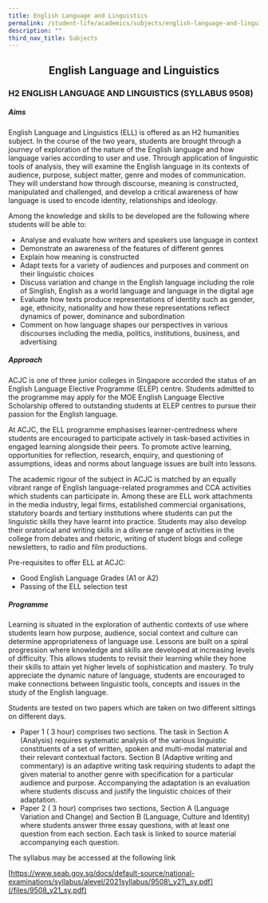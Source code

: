```yaml
---
title: English Language and Linguistics
permalink: /student-life/academics/subjects/english-language-and-linguistics/
description: ""
third_nav_title: Subjects
---
```

## <center> English Language and Linguistics </center>

### H2 ENGLISH LANGUAGE AND LINGUISTICS (SYLLABUS 9508)


##### Aims

  

English Language and Linguistics (ELL) is offered as an H2 humanities subject. In the course of the two years, students are brought through a journey of exploration of the nature of the English language and how language varies according to user and use. Through application of linguistic tools of analysis, they will examine the English language in its contexts of audience, purpose, subject matter, genre and modes of communication. They will understand how through discourse, meaning is constructed, manipulated and challenged, and develop a critical awareness of how language is used to encode identity, relationships and ideology.

  

Among the knowledge and skills to be developed are the following where students will be able to:

*   Analyse and evaluate how writers and speakers use language in context
*   Demonstrate an awareness of the features of different genres
*   Explain how meaning is constructed
*   Adapt texts for a variety of audiences and purposes and comment on their linguistic choices
*   Discuss variation and change in the English language including the role of Singlish, English as a world language and language in the digital age
*   Evaluate how texts produce representations of identity such as gender, age, ethnicity, nationality and how these representations reflect dynamics of power, dominance and subordination
*   Comment on how language shapes our perspectives in various discourses including the media, politics, institutions, business, and advertising


##### Approach

  

ACJC is one of three junior colleges in Singapore accorded the status of an English Language Elective Programme (ELEP) centre. Students admitted to the programme may apply for the MOE English Language Elective Scholarship offered to outstanding students at ELEP centres to pursue their passion for the English language.

  

At ACJC, the ELL programme emphasises learner-centredness where students are encouraged to participate actively in task-based activities in engaged learning alongside their peers. To promote active learning, opportunities for reflection, research, enquiry, and questioning of assumptions, ideas and norms about language issues are built into lessons.

  

The academic rigour of the subject in ACJC is matched by an equally vibrant range of English language-related programmes and CCA activities which students can participate in. Among these are ELL work attachments in the media industry, legal firms, established commercial organisations, statutory boards and tertiary institutions where students can put the linguistic skills they have learnt into practice. Students may also develop their oratorical and writing skills in a diverse range of activities in the college from debates and rhetoric, writing of student blogs and college newsletters, to radio and film productions.

  

Pre-requisites to offer ELL at ACJC:

*   Good English Language Grades (A1 or A2)
*   Passing of the ELL selection test

  

##### Programme

  

Learning is situated in the exploration of authentic contexts of use where students learn how purpose, audience, social context and culture can determine appropriateness of language use. Lessons are built on a spiral progression where knowledge and skills are developed at increasing levels of difficulty. This allows students to revisit their learning while they hone their skills to attain yet higher levels of sophistication and mastery. To truly appreciate the dynamic nature of language, students are encouraged to make connections between linguistic tools, concepts and issues in the study of the English language.

  

Students are tested on two papers which are taken on two different sittings on different days.

*   Paper 1 ( 3 hour) comprises two sections. The task in Section A (Analysis) requires systematic analysis of the various linguistic constituents of a set of written, spoken and multi-modal material and their relevant contextual factors. Section B (Adaptive writing and commentary) is an adaptive writing task requiring students to adapt the given material to another genre with specification for a particular audience and purpose. Accompanying the adaptation is an evaluation where students discuss and justify the linguistic choices of their adaptation.
*   Paper 2 ( 3 hour) comprises two sections, Section A (Language Variation and Change) and Section B (Language, Culture and Identity) where students answer three essay questions, with at least one question from each section. Each task is linked to source material accompanying each question.

  

The syllabus may be accessed at the following link

[https://www.seab.gov.sg/docs/default-source/national-examinations/syllabus/alevel/2021syllabus/9508\_y21\_sy.pdf](/files/9508_y21_sy.pdf)